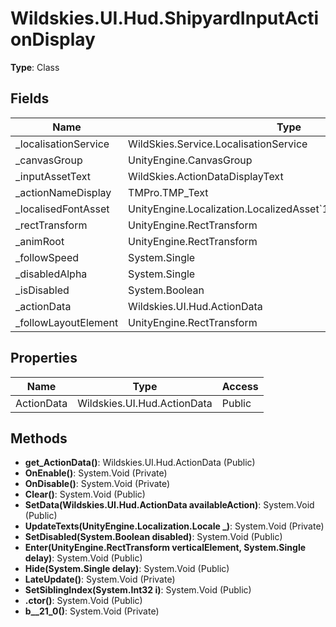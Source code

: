 ﻿# Wildskies.UI.Hud.ShipyardInputActionDisplay

**Type**: Class

## Fields

| Name | Type | Access |
|------|------|--------|
| _localisationService | WildSkies.Service.LocalisationService | Private |
| _canvasGroup | UnityEngine.CanvasGroup | Private |
| _inputAssetText | WildSkies.ActionDataDisplayText | Private |
| _actionNameDisplay | TMPro.TMP_Text | Private |
| _localisedFontAsset | UnityEngine.Localization.LocalizedAsset`1<TMPro.TMP_FontAsset> | Private |
| _rectTransform | UnityEngine.RectTransform | Private |
| _animRoot | UnityEngine.RectTransform | Private |
| _followSpeed | System.Single | Private |
| _disabledAlpha | System.Single | Private |
| _isDisabled | System.Boolean | Private |
| _actionData | Wildskies.UI.Hud.ActionData | Private |
| _followLayoutElement | UnityEngine.RectTransform | Private |

## Properties

| Name | Type | Access |
|------|------|--------|
| ActionData | Wildskies.UI.Hud.ActionData | Public |

## Methods

- **get_ActionData()**: Wildskies.UI.Hud.ActionData (Public)
- **OnEnable()**: System.Void (Private)
- **OnDisable()**: System.Void (Private)
- **Clear()**: System.Void (Public)
- **SetData(Wildskies.UI.Hud.ActionData availableAction)**: System.Void (Public)
- **UpdateTexts(UnityEngine.Localization.Locale _)**: System.Void (Private)
- **SetDisabled(System.Boolean disabled)**: System.Void (Public)
- **Enter(UnityEngine.RectTransform verticalElement, System.Single delay)**: System.Void (Public)
- **Hide(System.Single delay)**: System.Void (Public)
- **LateUpdate()**: System.Void (Private)
- **SetSiblingIndex(System.Int32 i)**: System.Void (Public)
- **.ctor()**: System.Void (Public)
- **<Hide>b__21_0()**: System.Void (Private)

